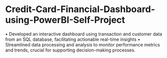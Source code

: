 # Credit-Card-Financial-Dashboard-using-PowerBI-Self-Project
• Developed an interactive dashboard using transaction and customer data from an SQL database, facilitating actionable real-time insights
• Streamlined data processing and analysis to monitor performance metrics and trends, crucial for supporting decision-making processes.
